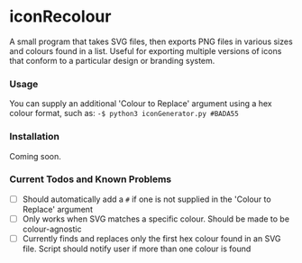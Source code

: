 # iconRecolour
A small program that takes SVG files, then exports PNG files in various sizes and colours found in a list. Useful for exporting multiple versions of icons that conform to a particular design or branding system.

### Usage

You can supply an additional 'Colour to Replace' argument using a hex colour format, such as:
`-$ python3 iconGenerator.py #BADA55`

### Installation

Coming soon.

### Current Todos and Known Problems
- [ ] Should automatically add a `#` if one is not supplied in the 'Colour to Replace' argument 
- [ ] Only works when SVG matches a specific colour. Should be made to be colour-agnostic
- [ ] Currently finds and replaces only the first hex colour found in an SVG file. Script should notify user if more than one colour is found
